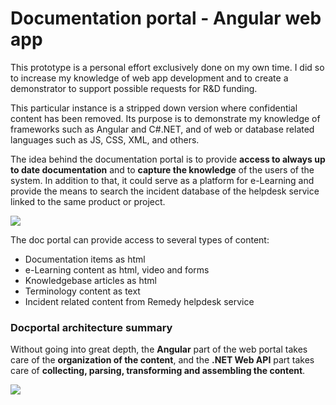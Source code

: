 # Documentation portal - Angular web app

This prototype is a personal effort exclusively done on my own time. I did so to increase my knowledge of web app development and to create a demonstrator to support possible requests for R&D funding.

This particular instance is a stripped down version where confidential content has been removed. Its purpose is to demonstrate my knowledge of frameworks such as Angular and C#.NET, and of web or database related languages such as JS, CSS, XML, and others.

The idea behind the documentation portal is to provide **access to always up to date documentation** and to **capture the knowledge** of the users of the system. In addition to that, it could serve as a platform for e-Learning and provide the means to search the incident database of the helpdesk service linked to the same product or project.

![](https://user-images.githubusercontent.com/8645726/85849625-94164700-b7ab-11ea-93bf-c5b4a276701f.PNG)

The doc portal can provide access to several types of content:
* Documentation items as html
* e-Learning content as html, video and forms
* Knowledgebase articles as html
* Terminology content as text
* Incident related content from Remedy helpdesk service

### Docportal architecture summary
Without going into great depth, the **Angular** part of the web portal takes care of the **organization of the content**, and the **.NET Web API** part takes care of **collecting, parsing, transforming and assembling the content**.

![](https://user-images.githubusercontent.com/8645726/85852623-400e6100-b7b1-11ea-9432-2d9c856ebd6b.png)

